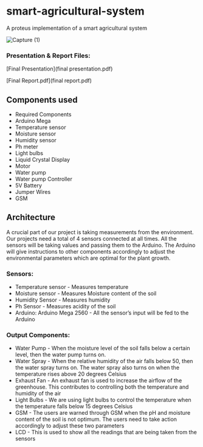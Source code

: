 # smart-agricultural-system
A proteus implementation of a smart agricultural system

![Capture (1)](https://user-images.githubusercontent.com/46398353/141159883-cd5e3d42-7750-4b69-8cbd-aa41a2dbc09f.png)


### Presentation & Report Files: 
[Final Presentation](final presentation.pdf)

[Final Report.pdf](final report.pdf)



## Components used

- Required Components
- Arduino Mega
- Temperature sensor
- Moisture sensor 
- Humidity sensor
- Ph meter
- Light bulbs
- Liquid Crystal Display
- Motor
- Water pump
- Water pump Controller
- 5V Battery
- Jumper Wires
- GSM


## Architecture

A crucial part of our project is taking measurements from the environment. Our projects need a total of 4 sensors connected at all times. All the sensors will be taking values and passing them to the Arduino. The Arduino will give instructions to other components accordingly to adjust the environmental parameters which are optimal for the plant growth. 

### Sensors:
- Temperature sensor - Measures temperature
- Moisture sensor - Measures Moisture content of the soil
- Humidity Sensor - Measures humidity 
- Ph Sensor - Measures acidity of the soil
- Arduino: Arduino Mega 2560 - All the sensor’s input will be fed to the Arduino


### Output Components: 
- Water Pump - When the moisture level of the soil falls below a certain level, then the water pump turns on.
- Water Spray - When the relative humidity of the air falls below 50, then the water spray turns on. The water spray also turns on when the temperature rises above 20 degrees Celsius
- Exhaust Fan -  An exhaust fan is used to increase the airflow of the greenhouse. This contributes to controlling both the temperature and humidity of the air
- Light Bulbs -  We are using light bulbs to control the temperature when the temperature falls below 15 degrees Celsius
- GSM - The users are warned through GSM when the pH and moisture content of the soil is not optimum. The users need to take action accordingly to adjust these two parameters
- LCD - This is used to show all the readings that are being taken from the sensors


